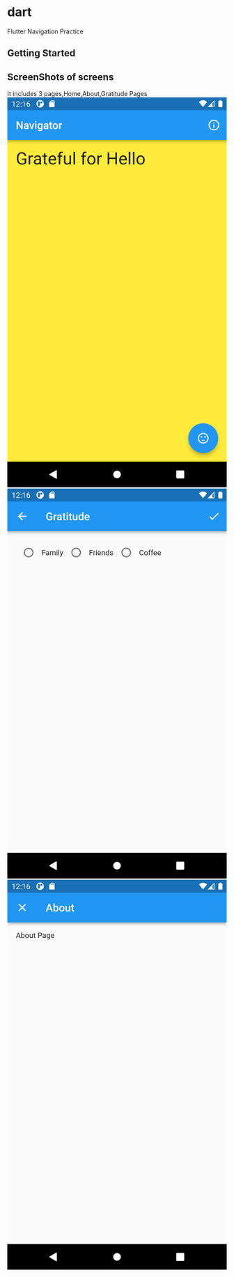 # dart
Flutter Navigation Practice
## Getting Started
## ScreenShots of screens
It includes 3 pages,Home,About,Gratitude Pages
![Home Screen](image1.png)
![Gratitude Page](image2.png)
![About  Page](image3.png)
